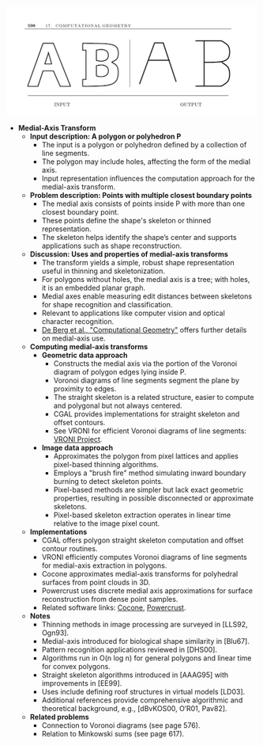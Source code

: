 ![ADM-ch17-geometry-medial-axis-xforms](ADM-ch17-geometry-medial-axis-xforms.best.png)

- **Medial-Axis Transform**
  - **Input description: A polygon or polyhedron P**
    - The input is a polygon or polyhedron defined by a collection of line segments.
    - The polygon may include holes, affecting the form of the medial axis.
    - Input representation influences the computation approach for the medial-axis transform.
  - **Problem description: Points with multiple closest boundary points**
    - The medial axis consists of points inside P with more than one closest boundary point.
    - These points define the shape's skeleton or thinned representation.
    - The skeleton helps identify the shape’s center and supports applications such as shape reconstruction.
  - **Discussion: Uses and properties of medial-axis transforms**
    - The transform yields a simple, robust shape representation useful in thinning and skeletonization.
    - For polygons without holes, the medial axis is a tree; with holes, it is an embedded planar graph.
    - Medial axes enable measuring edit distances between skeletons for shape recognition and classification.
    - Relevant to applications like computer vision and optical character recognition.
    - [De Berg et al., "Computational Geometry"](https://example.org) offers further details on medial-axis use.
  - **Computing medial-axis transforms**
    - **Geometric data approach**
      - Constructs the medial axis via the portion of the Voronoi diagram of polygon edges lying inside P.
      - Voronoi diagrams of line segments segment the plane by proximity to edges.
      - The straight skeleton is a related structure, easier to compute and polygonal but not always centered.
      - CGAL provides implementations for straight skeleton and offset contours.
      - See VRONI for efficient Voronoi diagrams of line segments: [VRONI Project](http://www.cosy.sbg.ac.at/~held/projects/vroni/vroni.html).
    - **Image data approach**
      - Approximates the polygon from pixel lattices and applies pixel-based thinning algorithms.
      - Employs a "brush fire" method simulating inward boundary burning to detect skeleton points.
      - Pixel-based methods are simpler but lack exact geometric properties, resulting in possible disconnected or approximate skeletons.
      - Pixel-based skeleton extraction operates in linear time relative to the image pixel count.
  - **Implementations**
    - CGAL offers polygon straight skeleton computation and offset contour routines.
    - VRONI efficiently computes Voronoi diagrams of line segments for medial-axis extraction in polygons.
    - Cocone approximates medial-axis transforms for polyhedral surfaces from point clouds in 3D.
    - Powercrust uses discrete medial axis approximations for surface reconstruction from dense point samples.
    - Related software links: [Cocone](http://www.cse.ohio-state.edu/~tamaldey/cocone.html), [Powercrust](http://www.cs.utexas.edu/users/amenta/powercrust/).
  - **Notes**
    - Thinning methods in image processing are surveyed in [LLS92, Ogn93].
    - Medial-axis introduced for biological shape similarity in [Blu67].
    - Pattern recognition applications reviewed in [DHS00].
    - Algorithms run in O(n log n) for general polygons and linear time for convex polygons.
    - Straight skeleton algorithms introduced in [AAAG95] with improvements in [EE99].
    - Uses include defining roof structures in virtual models [LD03].
    - Additional references provide comprehensive algorithmic and theoretical background, e.g., [dBvKOS00, O’R01, Pav82].
  - **Related problems**
    - Connection to Voronoi diagrams (see page 576).
    - Relation to Minkowski sums (see page 617).
